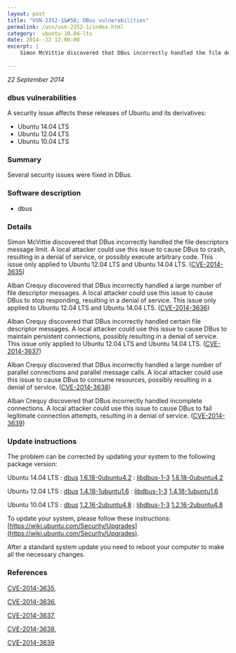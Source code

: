 ```yaml
---
layout: post
title: "USN-2352-1&#58; DBus vulnerabilities"
permalink: /usn/usn-2352-1/index.html
category:  ubuntu-10.04-lts
date: 2014--22 12:00:00
excerpt: |
    Simon McVittie discovered that DBus incorrectly handled the file descriptors message limit. A local attacker could use this issue to cause DBus to crash, resulting in a denial of service, or possibly execute arbitrary code. This issue only applied to Ubuntu 12.04 LTS and Ubuntu 14.04 LTS. ([CVE-2014-3635](http://people.ubuntu.com/~ubuntu-security/cve/CVE-2014-3635))
    
--- 
```

 
 

*22 September 2014*

### dbus vulnerabilities

A security issue affects these releases of Ubuntu and its derivatives:

* Ubuntu 14.04 LTS
* Ubuntu 12.04 LTS
* Ubuntu 10.04 LTS

### Summary

Several security issues were fixed in DBus. 

### Software description

* dbus 

### Details

Simon McVittie discovered that DBus incorrectly handled the file descriptors message limit. A local attacker could use this issue to cause DBus to crash, resulting in a denial of service, or possibly execute arbitrary code. This issue only applied to Ubuntu 12.04 LTS and Ubuntu 14.04 LTS. ([CVE-2014-3635](http://people.ubuntu.com/~ubuntu-security/cve/CVE-2014-3635))

Alban Crequy discovered that DBus incorrectly handled a large number of file descriptor messages. A local attacker could use this issue to cause DBus to stop responding, resulting in a denial of service. This issue only applied to Ubuntu 12.04 LTS and Ubuntu 14.04 LTS. ([CVE-2014-3636](http://people.ubuntu.com/~ubuntu-security/cve/CVE-2014-3636))

Alban Crequy discovered that DBus incorrectly handled certain file descriptor messages. A local attacker could use this issue to cause DBus to maintain persistent connections, possibly resulting in a denial of service. This issue only applied to Ubuntu 12.04 LTS and Ubuntu 14.04 LTS. ([CVE-2014-3637](http://people.ubuntu.com/~ubuntu-security/cve/CVE-2014-3637))

Alban Crequy discovered that DBus incorrectly handled a large number of parallel connections and parallel message calls. A local attacker could use this issue to cause DBus to consume resources, possibly resulting in a denial of service. ([CVE-2014-3638](http://people.ubuntu.com/~ubuntu-security/cve/CVE-2014-3638))

Alban Crequy discovered that DBus incorrectly handled incomplete connections. A local attacker could use this issue to cause DBus to fail legitimate connection attempts, resulting in a denial of service. ([CVE-2014-3639](http://people.ubuntu.com/~ubuntu-security/cve/CVE-2014-3639)) 

### Update instructions

The problem can be corrected by updating your system to the following package version:

Ubuntu 14.04 LTS
 : [dbus](https://launchpad.net/ubuntu/+source/dbus) <span> [1.6.18-0ubuntu4.2](https://launchpad.net/ubuntu/+source/dbus/1.6.18-0ubuntu4.2) </span> 
 : [libdbus-1-3](https://launchpad.net/ubuntu/+source/dbus) <span> [1.6.18-0ubuntu4.2](https://launchpad.net/ubuntu/+source/dbus/1.6.18-0ubuntu4.2) </span> 

Ubuntu 12.04 LTS
 : [dbus](https://launchpad.net/ubuntu/+source/dbus) <span> [1.4.18-1ubuntu1.6](https://launchpad.net/ubuntu/+source/dbus/1.4.18-1ubuntu1.6) </span> 
 : [libdbus-1-3](https://launchpad.net/ubuntu/+source/dbus) <span> [1.4.18-1ubuntu1.6](https://launchpad.net/ubuntu/+source/dbus/1.4.18-1ubuntu1.6) </span> 

Ubuntu 10.04 LTS
 : [dbus](https://launchpad.net/ubuntu/+source/dbus) <span> [1.2.16-2ubuntu4.8](https://launchpad.net/ubuntu/+source/dbus/1.2.16-2ubuntu4.8) </span> 
 : [libdbus-1-3](https://launchpad.net/ubuntu/+source/dbus) <span> [1.2.16-2ubuntu4.8](https://launchpad.net/ubuntu/+source/dbus/1.2.16-2ubuntu4.8) </span> 

To update your system, please follow these instructions: [https://wiki.ubuntu.com/Security/Upgrades](https://wiki.ubuntu.com/Security/Upgrades).

After a standard system update you need to reboot your computer to make all the necessary changes. 

### References

 
 [CVE-2014-3635](http://people.ubuntu.com/~ubuntu-security/cve/CVE-2014-3635), 

 [CVE-2014-3636](http://people.ubuntu.com/~ubuntu-security/cve/CVE-2014-3636), 

 [CVE-2014-3637](http://people.ubuntu.com/~ubuntu-security/cve/CVE-2014-3637), 

 [CVE-2014-3638](http://people.ubuntu.com/~ubuntu-security/cve/CVE-2014-3638), 

 [CVE-2014-3639](http://people.ubuntu.com/~ubuntu-security/cve/CVE-2014-3639)
 

